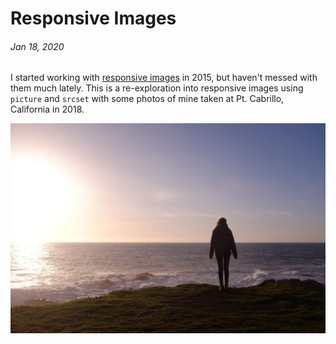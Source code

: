 # Responsive Images
###### Jan 18, 2020

I started working with [responsive images](https://developer.mozilla.org/en-US/docs/Learn/HTML/Multimedia_and_embedding/Responsive_images) in 2015, but haven't messed with them much lately. This is a re-exploration into responsive images using `picture` and `srcset` with some photos of mine taken at Pt. Cabrillo, California in 2018.

<picture>
  <img
    src="./img/DSCF6590_1400w.jpg"
    alt="">
</picture>

<picture>
  <img
    sizes="(max-width: 1400px) 100vw, 1400px"
    srcset="
      ./img/DSCF6602_200w.jpg 200w,
      ./img/DSCF6602_472w.jpg 472w,
      ./img/DSCF6602_675w.jpg 675w,
      ./img/DSCF6602_817w.jpg 817w,
      ./img/DSCF6602_957w.jpg 957w,
      ./img/DSCF6602_1084w.jpg 1084w,
      ./img/DSCF6602_1194w.jpg 1194w,
      ./img/DSCF6602_1311w.jpg 1311w,
      ./img/DSCF6602_1377w.jpg 1377w,
      ./img/DSCF6602_1400w.jpg 1400w"
    src="./img/DSCF6602_1400w.jpg"
    alt="">
</picture>
